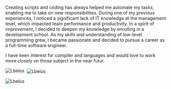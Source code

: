Creating scripts and coding has always helped me automate my tasks, enabling me to take on new responsibilities. During one of my previous experiences, I noticed a significant lack of IT knowledge at the management level, which impacted team performance and productivity. In a spirit of improvement, I decided to deepen my knowledge by enrolling in a development school. As my skills and understanding of low-level programming grew, I became passionate and decided to pursue a career as a full-time software engineer.

I have keen interest for compiler and languages and would love to work more closely on those subject in the near futur.


<p><img align="left" src="https://github-readme-stats.vercel.app/api/top-langs?username=Lbelus&show_icons=true&locale=en&layout=compact" alt="Lbelus" /></p>

<p>&nbsp;<img align="center" src="https://github-readme-stats.vercel.app/api?username=Lbelus&show_icons=true&locale=en" alt="Lbelus" /></p>

<p><img align="center" src="https://github-readme-streak-stats.herokuapp.com/?user=Lbelus&" alt="Lbelus" /></p>

